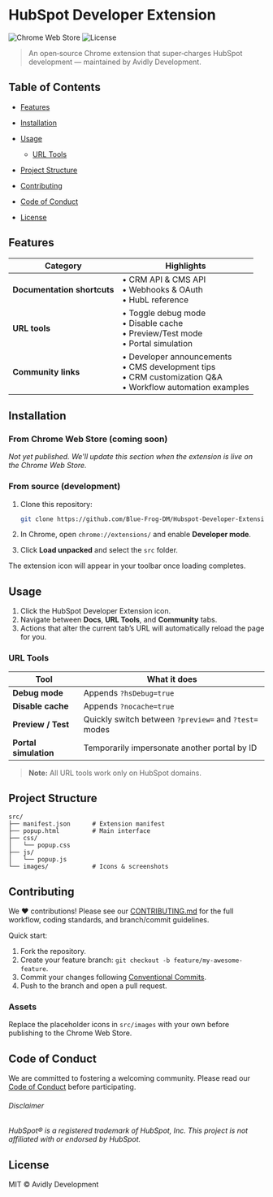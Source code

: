 # HubSpot Developer Extension

![Chrome Web Store](https://img.shields.io/chrome-web-store/v/PLACEHOLDER.svg?label=Chrome%20Web%20Store)
![License](https://img.shields.io/github/license/Blue-Frog-DM/Hubspot-Developer-Extension-by-Avidly-Development.svg)

> An open‑source Chrome extension that super‑charges HubSpot development — maintained by Avidly Development.

## Table of Contents

* [Features](#features)
* [Installation](#installation)
* [Usage](#usage)

  * [URL Tools](#url-tools)
* [Project Structure](#project-structure)
* [Contributing](#contributing)
* [Code of Conduct](#code-of-conduct)
* [License](#license)

## Features

| Category                    | Highlights                                                                                                        |
| --------------------------- | ----------------------------------------------------------------------------------------------------------------- |
| **Documentation shortcuts** | • CRM API & CMS API<br>• Webhooks & OAuth<br>• HubL reference                                                     |
| **URL tools**               | • Toggle debug mode<br>• Disable cache<br>• Preview/Test mode<br>• Portal simulation                              |
| **Community links**         | • Developer announcements<br>• CMS development tips<br>• CRM customization Q\&A<br>• Workflow automation examples |

## Installation

### From Chrome Web Store (coming soon)

*Not yet published. We'll update this section when the extension is live on the Chrome Web Store.*

### From source (development)

1. Clone this repository:

   ```bash
   git clone https://github.com/Blue-Frog-DM/Hubspot-Developer-Extension-by-Avidly-Development.git
   ```
2. In Chrome, open `chrome://extensions/` and enable **Developer mode**.
3. Click **Load unpacked** and select the `src` folder.

The extension icon will appear in your toolbar once loading completes.

## Usage

1. Click the HubSpot Developer Extension icon.
2. Navigate between **Docs**, **URL Tools**, and **Community** tabs.
3. Actions that alter the current tab’s URL will automatically reload the page for you.

### URL Tools

| Tool                  | What it does                                          |
| --------------------- | ----------------------------------------------------- |
| **Debug mode**        | Appends `?hsDebug=true`                               |
| **Disable cache**     | Appends `?nocache=true`                               |
| **Preview / Test**    | Quickly switch between `?preview=` and `?test=` modes |
| **Portal simulation** | Temporarily impersonate another portal by ID          |

> **Note:** All URL tools work only on HubSpot domains.

## Project Structure

```
src/
├── manifest.json      # Extension manifest
├── popup.html         # Main interface
├── css/
│   └── popup.css
├── js/
│   └── popup.js
└── images/            # Icons & screenshots
```

## Contributing

We ❤️ contributions! Please see our [CONTRIBUTING.md](./CONTRIBUTING.md) for the full workflow, coding standards, and branch/commit guidelines.

Quick start:

1. Fork the repository.
2. Create your feature branch: `git checkout -b feature/my-awesome-feature`.
3. Commit your changes following [Conventional Commits](https://www.conventionalcommits.org/).
4. Push to the branch and open a pull request.

### Assets

Replace the placeholder icons in `src/images` with your own before publishing to the Chrome Web Store.

## Code of Conduct

We are committed to fostering a welcoming community. Please read our [Code of Conduct](./CODE_OF_CONDUCT.md) before participating.

###### Disclaimer

*HubSpot® is a registered trademark of HubSpot, Inc. This project is not affiliated with or endorsed by HubSpot.*

## License

MIT © Avidly Development
